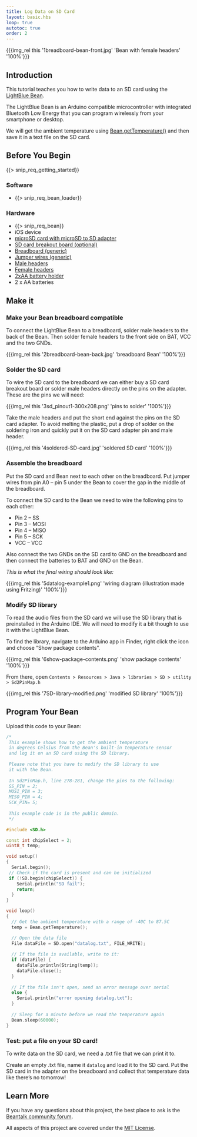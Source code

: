 ```yaml
---
title: Log Data on SD Card
layout: basic.hbs
loop: true
autotoc: true
order: 2
---
```


{{{img_rel this '1breadboard-bean-front.jpg' 'Bean with female headers' '100%'}}}

## Introduction

This tutorial teaches you how to write data to an SD card using the [LightBlue Bean]({{relativeRoot}}bean/).

The LightBlue Bean is an Arduino compatible microcontroller with integrated Bluetooth Low Energy that you can program wirelessly from your smartphone or desktop.

We will get the ambient temperature using [Bean.getTemperature()]({{relativeRoot}}bean/reference/#Temperature_getTemperature) and then save it in a text file on the SD card.

## Before You Begin

{{> snip_req_getting_started}}

### Software

* {{> snip_req_bean_loader}}

### Hardware

* {{> snip_req_bean}}
* iOS device
* [microSD card with microSD to SD adapter](https://www.sparkfun.com/products/13833)
* [SD card breakout board (optional)](https://www.sparkfun.com/products/12941)
* [Breadboard (generic)](https://www.sparkfun.com/products/12002)
* [Jumper wires (generic)](https://www.sparkfun.com/products/11026)
* [Male headers](https://www.sparkfun.com/products/10112)
* [Female headers](https://www.sparkfun.com/products/743)
* [2xAA battery holder](https://www.sparkfun.com/products/9547)
* 2 x AA batteries


## Make it

### Make your Bean breadboard compatible

To connect the LightBlue Bean to a breadboard, solder male headers to the back of the Bean. Then solder female headers to the front side on BAT, VCC and the two GNDs.

{{{img_rel this '2breadboard-bean-back.jpg' 'breadboard Bean' '100%'}}}

### Solder the SD card

To wire the SD card to the breadboard we can either buy a SD card breakout board or solder male headers directly on the pins on the adapter. These are the pins we will need:

{{{img_rel this '3sd_pinout1-300x208.png' 'pins to solder' '100%'}}}

Take the male headers and put the short end against the pins on the SD card adapter. To avoid melting the plastic, put a drop of solder on the soldering iron and quickly put it on the SD card adapter pin and male header.

{{{img_rel this '4soldered-SD-card.jpg' 'soldered SD card' '100%'}}}

### Assemble the breadboard

Put the SD card and Bean next to each other on the breadboard. Put jumper wires from pin A0 – pin 5 under the Bean to cover the gap in the middle of the breadboard.

To connect the SD card to the Bean we need to wire the following pins to each other:

* Pin 2 – SS
* Pin 3 – MOSI
* Pin 4 – MISO
* Pin 5 – SCK
* VCC – VCC

Also connect the two GNDs on the SD card to GND on the breadboard and then connect the batteries to BAT and GND on the Bean.

*This is what the final wiring should look like:*

{{{img_rel this '5datalog-example1.png' 'wiring diagram (illustration made using Fritzing)' '100%'}}}

### Modify SD library

To read the audio files from the SD card we will use the SD library that is preinstalled in the Arduino IDE. We will need to modify it a bit though to use it with the LightBlue Bean.

To find the library, navigate to the Arduino app in Finder, right click the icon and choose “Show package contents”.

{{{img_rel this '6show-package-contents.png' 'show package contents' '100%'}}}

From there, open `Contents > Resources > Java > libraries > SD > utility > Sd2PinMap.h`

{{{img_rel this '7SD-library-modified.png' 'modified SD library' '100%'}}}

## Program Your Bean

Upload this code to your Bean:

```cpp
/* 
 This example shows how to get the ambient temperature
 in degrees Celsius from the Bean's built-in temperature sensor 
 and log it on an SD card using the SD library.
 
 Please note that you have to modify the SD library to use 
 it with the Bean.
 
 In Sd2PinMap.h, line 278-281, change the pins to the following:
 SS_PIN = 2;
 MOSI_PIN = 3;
 MISO_PIN = 4;
 SCK_PIN= 5;
 
 This example code is in the public domain. 
 */

#include <SD.h>

const int chipSelect = 2;
uint8_t temp;

void setup()
{
  Serial.begin();
 // Check if the card is present and can be initialized
 if (!SD.begin(chipSelect)) {
    Serial.println("SD fail");
    return;
  }
}

void loop()
{
  // Get the ambient temperature with a range of -40C to 87.5C
  temp = Bean.getTemperature();

  // Open the data file
  File dataFile = SD.open("datalog.txt", FILE_WRITE);
  
  // If the file is available, write to it:
  if (dataFile) {
    dataFile.println(String(temp));
    dataFile.close();
  }
  
  // If the file isn't open, send an error message over serial
  else {
    Serial.println("error opening datalog.txt");
  }
  
  // Sleep for a minute before we read the temperature again
  Bean.sleep(60000);
}
```

### Test: put a file on your SD card!

To write data on the SD card, we need a .txt file that we can print it to.

Create an empty .txt file, name it `datalog` and load it to the SD card. Put the SD card in the adapter on the breadboard and collect that temperature data like there’s no tomorrow!


## Learn More

If you have any questions about this project, the best place to ask is the [Beantalk community forum](http://beantalk.punchthrough.com/).

All aspects of this project are covered under the [MIT License](http://opensource.org/licenses/MIT).